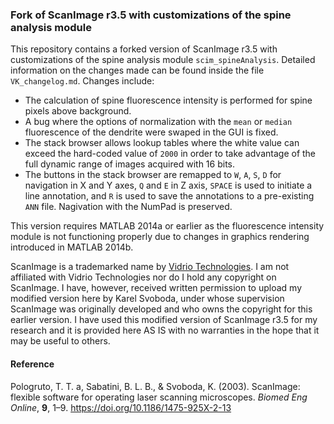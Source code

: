 ### Fork of ScanImage r3.5 with customizations of the spine analysis module

This repository contains a forked version of ScanImage r3.5 with customizations
of the spine analysis module `scim_spineAnalysis`. Detailed information on the
changes made can be found inside the file `VK_changelog.md`. Changes
include:

* The calculation of spine fluorescence intensity is performed for spine pixels above background.
* A bug where the options of normalization with the `mean` or `median` fluorescence of the dendrite were swaped in the GUI is fixed.
* The stack browser allows lookup tables where the white value can exceed the hard-coded value of `2000` in order to take advantage of the full dynamic range of images acquired with 16 bits.
* The buttons in the stack browser are remapped to `W`, `A`, `S`, `D` for navigation in X and Y axes, `Q` and `E` in Z axis, `SPACE` is used to initiate a line annotation, and `R` is used to save the annotations to a pre-existing `ANN` file. Nagivation with the NumPad is preserved.

This version requires MATLAB 2014a or earlier as the fluorescence intensity module is not functioning properly due to changes in graphics rendering introduced in MATLAB 2014b.

ScanImage is a trademarked name by [Vidrio Technologies](https://vidriotechnologies.com/). I am not affiliated with Vidrio Technologies nor do I hold any copyright on ScanImage. I have, however, received written permission to upload my modified version here by Karel Svoboda, under whose supervision ScanImage was originally developed and who owns the copyright for this earlier version. I have used this modified version of ScanImage r3.5 for my research and it is provided here AS IS with no warranties in the hope that it may be useful to others.

#### **Reference**
Pologruto, T. T. a, Sabatini, B. L. B., & Svoboda, K. (2003). ScanImage: flexible software for operating laser scanning microscopes. *Biomed Eng Online*, **9**, 1–9. https://doi.org/10.1186/1475-925X-2-13
